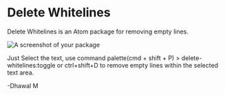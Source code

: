 # Delete Whitelines

Delete Whitelines is an Atom package for removing empty lines.

![A screenshot of your package](https://raw.githubusercontent.com/dhwlm/delete-whitelines/master/screenshot.gif)

Just Select the text, use command palette(cmd + shift + P) > delete-whitelines:toggle or ctrl+shift+D to remove empty lines within the selected text area.

-Dhawal M
